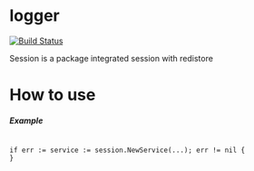 logger
===

[![Build Status](https://travis-ci.org/linkernetworks/session.svg?branch=master)](https://travis-ci.org/linkernetworks/session)

Session is a package integrated session with redistore

# How to use

##### Example

```

if err := service := session.NewService(...); err != nil {
}

```
